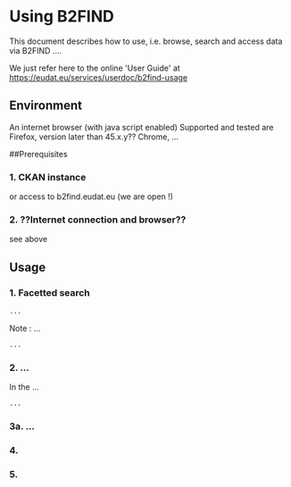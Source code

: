 # Using B2FIND
This document describes how to use, i.e. browse, search and access data via B2FIND ....

We just refer here to the online 'User Guide' at
https://eudat.eu/services/userdoc/b2find-usage


## Environment
An internet browser (with java script enabled)
Supported and tested are
Firefox, version later than 45.x.y??
Chrome, ...

##Prerequisites

### 1. CKAN instance
or access to b2find.eudat.eu (we are open !)

### 2. ??Internet connection and browser??
see above 


## Usage

### 1. Facetted search

```sh
...
```

Note : ...
```sh
...
```

### 2. ...
In the ...

```sh
...
```

### 3a. ...

### 4. 

### 5. 